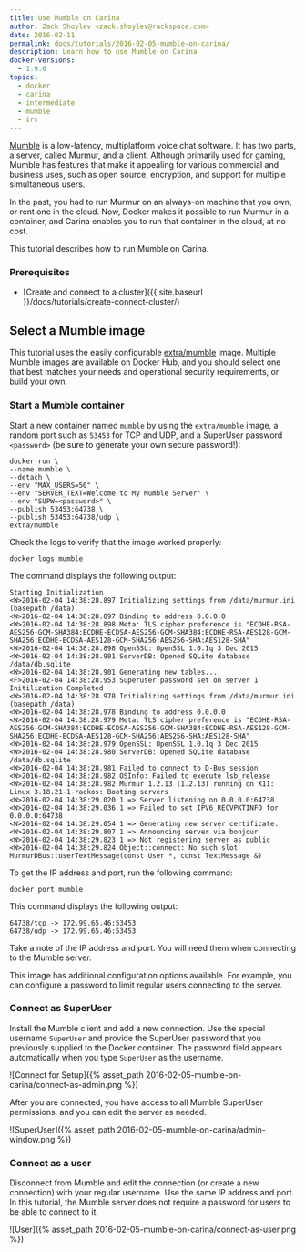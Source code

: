 ```yaml
---
title: Use Mumble on Carina
author: Zack Shoylev <zack.shoylev@rackspace.com>
date: 2016-02-11
permalink: docs/tutorials/2016-02-05-mumble-on-carina/
description: Learn how to use Mumble on Carina
docker-versions:
  - 1.9.0
topics:
  - docker
  - carina
  - intermediate
  - mumble
  - irc  
---
```


[Mumble](http://wiki.mumble.info/wiki/Main_Page) is a low-latency, multiplatform voice chat software. It has two parts, a server, called Murmur, and a client. Although primarily used for gaming, Mumble has features that make it appealing for various commercial and business uses, such as open source, encryption, and support for multiple simultaneous users.

In the past, you had to run Murmur on an always-on machine that you own, or rent one in the cloud. Now, Docker makes it possible to run Murmur in a container, and Carina enables you to run that container in the cloud, at no cost.

This tutorial describes how to run Mumble on Carina.

### Prerequisites

- [Create and connect to a cluster]({{ site.baseurl }}/docs/tutorials/create-connect-cluster/)

## Select a Mumble image

This tutorial uses the easily configurable [extra/mumble](https://hub.docker.com/r/extra/mumble/) image. Multiple Mumble images are available on Docker Hub, and you should select one that best matches your needs and operational security requirements, or build your own.

### Start a Mumble container

Start a new container named `mumble` by using the `extra/mumble` image, a random port such as `53453` for TCP and UDP, and a SuperUser password `<password>` (be sure to generate your own secure password!):

```
docker run \
--name mumble \
--detach \
--env "MAX_USERS=50" \
--env "SERVER_TEXT=Welcome to My Mumble Server" \
--env "SUPW=<password>" \
--publish 53453:64738 \
--publish 53453:64738/udp \
extra/mumble
```

Check the logs to verify that the image worked properly:

```
docker logs mumble
```

The command displays the following output:

```
Starting Initialization
<W>2016-02-04 14:38:28.897 Initializing settings from /data/murmur.ini (basepath /data)
<W>2016-02-04 14:38:28.897 Binding to address 0.0.0.0
<W>2016-02-04 14:38:28.898 Meta: TLS cipher preference is "ECDHE-RSA-AES256-GCM-SHA384:ECDHE-ECDSA-AES256-GCM-SHA384:ECDHE-RSA-AES128-GCM-SHA256:ECDHE-ECDSA-AES128-GCM-SHA256:AES256-SHA:AES128-SHA"
<W>2016-02-04 14:38:28.898 OpenSSL: OpenSSL 1.0.1q 3 Dec 2015
<W>2016-02-04 14:38:28.901 ServerDB: Opened SQLite database /data/db.sqlite
<W>2016-02-04 14:38:28.901 Generating new tables...
<F>2016-02-04 14:38:28.953 Superuser password set on server 1
Initilization Completed
<W>2016-02-04 14:38:28.978 Initializing settings from /data/murmur.ini (basepath /data)
<W>2016-02-04 14:38:28.978 Binding to address 0.0.0.0
<W>2016-02-04 14:38:28.979 Meta: TLS cipher preference is "ECDHE-RSA-AES256-GCM-SHA384:ECDHE-ECDSA-AES256-GCM-SHA384:ECDHE-RSA-AES128-GCM-SHA256:ECDHE-ECDSA-AES128-GCM-SHA256:AES256-SHA:AES128-SHA"
<W>2016-02-04 14:38:28.979 OpenSSL: OpenSSL 1.0.1q 3 Dec 2015
<W>2016-02-04 14:38:28.980 ServerDB: Opened SQLite database /data/db.sqlite
<W>2016-02-04 14:38:28.981 Failed to connect to D-Bus session
<W>2016-02-04 14:38:28.982 OSInfo: Failed to execute lsb_release
<W>2016-02-04 14:38:28.982 Murmur 1.2.13 (1.2.13) running on X11: Linux 3.18.21-1-rackos: Booting servers
<W>2016-02-04 14:38:29.020 1 => Server listening on 0.0.0.0:64738
<W>2016-02-04 14:38:29.036 1 => Failed to set IPV6_RECVPKTINFO for 0.0.0.0:64738
<W>2016-02-04 14:38:29.054 1 => Generating new server certificate.
<W>2016-02-04 14:38:29.807 1 => Announcing server via bonjour
<W>2016-02-04 14:38:29.823 1 => Not registering server as public
<W>2016-02-04 14:38:29.824 Object::connect: No such slot MurmurDBus::userTextMessage(const User *, const TextMessage &)
```

To get the IP address and port, run the following command:

```
docker port mumble
```

This command displays the following output:

```
64738/tcp -> 172.99.65.46:53453
64738/udp -> 172.99.65.46:53453
```

Take a note of the IP address and port. You will need them when connecting to the Mumble server.

This image has additional configuration options available. For example, you can configure a password to limit regular users connecting to the server.

### Connect as SuperUser

Install the Mumble client and add a new connection. Use the special username `SuperUser` and provide the SuperUser password that you previously supplied to the Docker container. The password field appears automatically when you type `SuperUser` as the username.

![Connect for Setup]({% asset_path 2016-02-05-mumble-on-carina/connect-as-admin.png %})

After you are connected, you have access to all Mumble SuperUser permissions, and you can edit the server as needed.

![SuperUser]({% asset_path 2016-02-05-mumble-on-carina/admin-window.png %})

### Connect as a user

Disconnect from Mumble and edit the connection (or create a new connection) with your regular username. Use the same IP address and port. In this tutorial, the Mumble server does not require a password for users to be able to connect to it.

![User]({% asset_path 2016-02-05-mumble-on-carina/connect-as-user.png %})